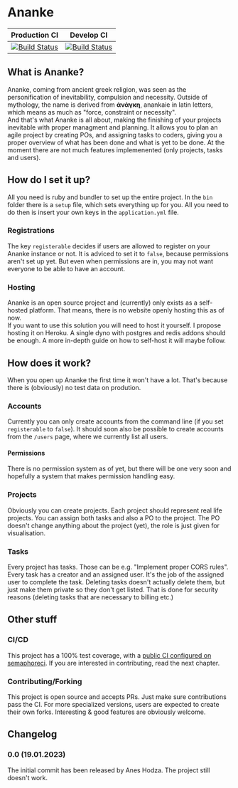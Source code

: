 # Ananke

|Production CI|Develop CI|
|:-:|:-:|
|[![Build Status](https://aneshodza.semaphoreci.com/badges/ananke/branches/main.svg)](https://aneshodza.semaphoreci.com/projects/ananke)|[![Build Status](https://aneshodza.semaphoreci.com/badges/ananke/branches/develop.svg)](https://aneshodza.semaphoreci.com/projects/ananke)|



## What is Ananke?
Ananke, coming from ancient greek religion, was seen as the personification of inevitability, compulsion and necessity. Outside of mythology, the name is derived from **ἀνάγκη**, anankaie in latin letters, which means as much as "force, constraint or necessity".   
And that's what Ananke is all about, making the finishing of your projects inevitable with proper managment and planning. It allows you to plan an agile project by creating POs, and assigning tasks to coders, giving you a proper overview of what has been done and what is yet to be done. At the moment there are not much features implemenented (only projects, tasks and users).

## How do I set it up?
All you need is ruby and bundler to set up the entire project. In the `bin` folder there is a `setup` file, which sets everything up for you. All you need to do then is insert your own keys in the `application.yml` file.
### Registrations
The key `registerable` decides if users are allowed to register on your Ananke instance or not. It is adviced to set it to `false`, because permissions aren't set up yet. But even when permissions are in, you may not want everyone to be able to have an account.
### Hosting
Ananke is an open source project and (currently) only exists as a self-hosted platform. That means, there is no website openly hosting this as of now.  
If you want to use this solution you will need to host it yourself. I propose hosting it on Heroku. A single dyno with postgres and redis addons should be enough. A more in-depth guide on how to self-host it will maybe follow.

## How does it work?
When you open up Ananke the first time it won't have a lot. That's because there is (obviously) no test data on prodution.

### Accounts
Currently you can only create accounts from the command line (if you set `registerable` to `false`). It should soon also be possible to create accounts from the `/users` page, where we currently list all users.
#### Permissions
There is no permission system as of yet, but there will be one very soon and hopefully a system that makes permission handling easy.

### Projects
Obviously you can create projects. Each project should represent real life projects. You can assign both tasks and also a PO to the project. The PO doesn't change anything about the project (yet), the role is just given for visualisation.

### Tasks
Every project has tasks. Those can be e.g. "Implement proper CORS rules". Every task has a creator and an assigned user. It's the job of the assigned user to complete the task. Deleting tasks doesn't actually delete them, but just make them private so they don't get listed. That is done for security reasons (deleting tasks that are necessary to billing etc.)

## Other stuff

### CI/CD
This project has a 100% test coverage, with a [public CI configured on semaphoreci](https://aneshodza.semaphoreci.com/projects/ananke). If you are interested in contributing, read the next chapter.

### Contributing/Forking
This project is open source and accepts PRs. Just make sure contributions pass the CI. For more specialized versions, users are expected to create their own forks. Interesting & good features are obviously welcome.

## Changelog

### 0.0 (19.01.2023)
The initial commit has been released by Anes Hodza. The project still doesn't work.
